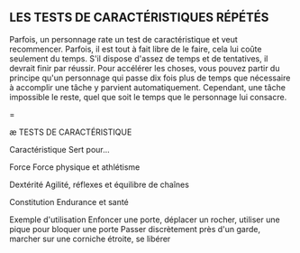 ## LES TESTS DE CARACTÉRISTIQUES RÉPÉTÉS

Parfois, un personnage rate un test de caractéristique et veut
recommencer. Parfois, il est tout à fait libre de le faire, cela
lui coûte seulement du temps. S'il dispose d'assez de temps
et de tentatives, il devrait finir par réussir. Pour accélérer les
choses, vous pouvez partir du principe qu'un personnage qui
passe dix fois plus de temps que nécessaire à accomplir une
tâche y parvient automatiquement. Cependant, une tâche
impossible le reste, quel que soit le temps que le personnage
lui consacre.

=

æ TESTS DE CARACTÉRISTIQUE

Caractéristique Sert pour...

Force Force physique et athlétisme

Dextérité Agilité, réflexes et équilibre
de chaînes

Constitution Endurance et santé

Exemple d'utilisation
Enfoncer une porte, déplacer un rocher, utiliser une pique pour bloquer une porte
Passer discrètement près d'un garde, marcher sur une corniche étroite, se libérer
